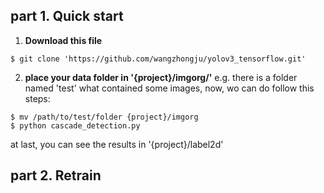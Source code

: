 ## part 1. Quick start
1. **Download this file**
````bashrc
$ git clone 'https://github.com/wangzhongju/yolov3_tensorflow.git'
````
2. **place your data folder in '{project}/imgorg/'**
e.g.  there is a folder named 'test' what contained some images,
now, wo can do follow this steps:
````bashrc
$ mv /path/to/test/folder {project}/imgorg
$ python cascade_detection.py
````
at last, you can see the results in '{project}/label2d'

## part 2. Retrain
